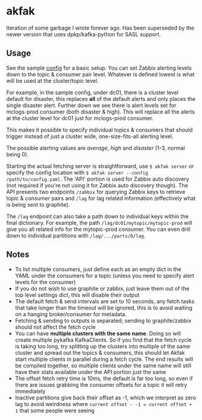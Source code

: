 # akfak

Iteration of some garbage I wrote forever ago. Has been superseded by the newer version that uses dpkp/kafka-python for SASL support.

## Usage

See the sample [config][] for a basic setup. You can set Zabbix alerting levels down to the topic & consumer pair level. Whatever is defined lowest is what will be used at the cluster/topic level.

For example, in the sample config, under dc01, there is a cluster level default for disaster, this replaces **all** of the default alerts and only places the single disaster alert. Further down we see there is alert levels set for mclogs-prod consumer (both disaster & high). This will replace all the alerts at the cluster level for dc01 just for mclogs-prod consumer.

This makes it possible to specify individual topics & consumers that should trigger instead of just a cluster wide, one-size-fits-all alerting level.

The possible alerting values are *average*, *high* and *disaster* (1-3, normal being 0).

Starting the actual fetching server is straightforward, use `$ akfak server` or specify the config location with `$ akfak server --config /path/to/config.yaml`. The 'API' portion is used for Zabbix auto discovery (not required if you're not using it for Zabbix auto discovery though). The API presents two endpoints `/zabbix` for querying Zabbix keys to retrieve topic & consumer pairs and `/lag` for lag related information (effectively what is being sent to graphite).

The `/lag` endpoint can also take a path down to individual keys within the final dictionary. For example, the path `/lag/dc01/mytopic/mytopic-prod` will give you all related info for the mytopic-prod consumer. You can even drill down to individual partitions with `/lag/.../parts/0/lag`.

## Notes

* To list multiple consumers, just define each as an empty dict in the YAML under the consumers for a topic (unless you need to specify alert levels for the consumer)
* If you do not wish to use graphite or zabbix, just leave them out of the top level settings dict, this will disable their output
* The default fetch & send intervals are set to 10 seconds, any fetch tasks that take longer than the timeout will be ignored, this is to avoid waiting on a hanging broker/consumer for metadata.
* Fetching & sending to outputs is separated; sending to graphite/zabbix should not affect the fetch cycle
* You can have **multiple clusters with the same name**. Doing so will create multiple pykafka KafkaClients. So if you find that the fetch cycle is taking too long, try splitting up the clusters into multiple of the same cluster and spread out the topics & consumers, this should let Akfak start multiple clients in parallel during a fetch cycle. The end results will be compiled together, so multiple clients under the same name will still have their stats available under the API portion just the same
* The offset fetch retry time is 10ms, the default is far too long, so even if there are issues grabbing the consumer offsets for a topic it will retry immediately
* Inactive partitions give back their offset as -1, which we interpret as zero lag to avoid weirdness where `current offset - -1 = current offset + 1` that some people were seeing


[config]: config.yaml
